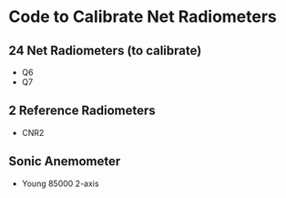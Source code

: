 Code to Calibrate Net Radiometers
=========================

24 Net Radiometers (to calibrate)
------------------
* Q6
* Q7

2 Reference Radiometers
------------------
* CNR2 

Sonic Anemometer
------------------
* Young 85000 2-axis